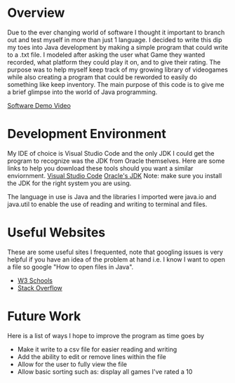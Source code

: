 # Overview

Due to the ever changing world of software I thought it important to branch out and test myself in more than just 1 language. I decided to write this dip my toes into Java development by making a simple program that could write to a .txt file. I modeled after asking the user what Game they wanted recorded, what platform they could play it on, and to give their rating. The purpose was to help myself keep track of my growing library of videogames while also creating a program that could be reworded to easily do something like keep inventory. The main purpose of this code is to give me a brief glimpse into the world of Java programming.


[Software Demo Video](http://youtube.link.goes.here)

# Development Environment

My IDE of choice is Visual Studio Code and the only JDK I could get the program to recognize was the JDK from Oracle themselves. Here are some links to help you download these tools should you want a similar enviornment.
[Visual Studio Code](https://code.visualstudio.com/)
[Oracle's JDK](https://www.oracle.com/java/technologies/downloads/) 
Note: make sure you install the JDK for the right system you are using.

The language in use is Java and the libraries I imported were java.io and java.util to enable the use of reading and writing to terminal and files.

# Useful Websites

These are some useful sites I frequented, note that googling issues is very helpful if you have an idea of the problem at hand i.e. I know I want to open a file so google "How to open files in Java".
* [W3 Schools](https://www.w3schools.com/java/)
* [Stack Overflow](https://stackoverflow.com/)

# Future Work

Here is a list of ways I hope to improve the program as time goes by
* Make it write to a csv file for easier reading and writing
* Add the ability to edit or remove lines within the file
* Allow for the user to fully view the file
* Allow basic sorting such as: display all games I've rated a 10